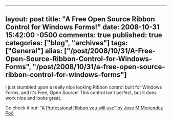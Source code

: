   ---
  layout: post
  title: "A Free Open Source Ribbon Control for Windows Forms!"
  date: 2008-10-31 15:42:00 -0500
  comments: true
  published: true
  categories: ["blog", "archives"]
  tags: ["General"]
  alias: ["/post/2008/10/31/A-Free-Open-Source-Ribbon-Control-for-Windows-Forms", "/post/2008/10/31/a-free-open-source-ribbon-control-for-windows-forms"]
  ---
<!-- more -->
<p>
I just stumbled upon a really nice looking Ribbon control built for Windows Forms, and it&#39;s Free, Open Source! This control isn&#39;t perfect, but it does work nice and looks great.
</p>
<p>
Go check it out: <a href="http://www.codeproject.com/KB/toolbars/WinFormsRibbon.aspx">&quot;A Professional Ribbon you will use&quot; by Jose M Menendez Po&oacute;</a> 
</p>
<p>
<img src="/image.axd?picture=FreeOpenSourceProfessionalRibbonForWinForms.gif" alt="" />
</p>
